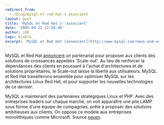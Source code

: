 ```yaml
---
redirect_from:
  - /blog/mysql-et-red-hat-s-associent
layout: post
title: 'MySQL et Red Hat s''associent'
date: '2005-04-22 12:28:40'
author: j0k
tags: blabla
excerpt: 'MySQL et Red Hat [annoncent](http://www.mysql.com/news-and-events/press-release/release_2005_13.html) un partenariat pour proposer aux clients des solutions de croissances appelées ''Scale-out''. Au lieu de renforcer la dépendances des clients en poussant à l''achat d''architectures et de solutions propriétaires, le Scale-out laisse la liberté aux utilisateurs.   )       ...'
---
```


MySQL et Red Hat [annoncent](http://www.mysql.com/news-and-events/press-release/release_2005_13.html) un partenariat pour proposer aux clients des solutions de croissances appelées 'Scale-out'. Au lieu de renforcer la dépendances des clients en poussant à l'achat d'architectures et de solutions propriétaires, le Scale-out laisse la liberté aux utilisateurs.      MySQL et Red Hat travaillerons ensemble pour optimiser MySQL sur les architectures Linux Red Hat, et pour supporter les nouvelles technologies de ce dernier.

MySQL a maintenant des partenaires stratégiques Linux et PHP. Avec des entreprises leaders sur chaque marché, on voit apparaître une pile LAMP sous forme d'une équipe de compagnies, prête à proposer des solutions ambitieuses aux clients. On oppose ce modèle aux entreprises monolithiques comme Microsoft.   Source [nexen](http://www.nexen.net/news/gen.php/2004/03/06/4148,0,0,0,0.php).
